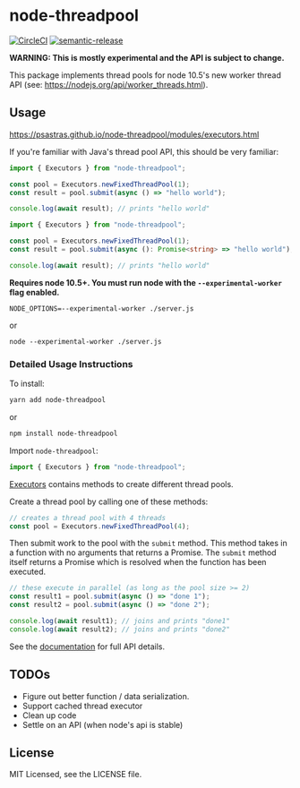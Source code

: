 # node-threadpool

[![CircleCI](https://circleci.com/gh/psastras/node-threadpool.svg?style=svg)](https://circleci.com/gh/psastras/node-threadpool)
[![semantic-release](https://img.shields.io/badge/%20%20%F0%9F%93%A6%F0%9F%9A%80-semantic--release-e10079.svg)](https://github.com/semantic-release/semantic-release)

**WARNING: This is mostly experimental and the API is subject to change.**

This package implements thread pools for node 10.5's new worker thread API (see: https://nodejs.org/api/worker_threads.html).

## Usage

https://psastras.github.io/node-threadpool/modules/executors.html

If you're familiar with Java's thread pool API, this should be very familiar:

```javascript
import { Executors } from "node-threadpool";

const pool = Executors.newFixedThreadPool(1);
const result = pool.submit(async () => "hello world");

console.log(await result); // prints "hello world"
```

```typescript
import { Executors } from "node-threadpool";

const pool = Executors.newFixedThreadPool(1);
const result = pool.submit(async (): Promise<string> => "hello world");

console.log(await result); // prints "hello world"
```

**Requires node 10.5+. You must run node with the `--experimental-worker` flag enabled.**

```
NODE_OPTIONS=--experimental-worker ./server.js
```

or

```
node --experimental-worker ./server.js
```

### Detailed Usage Instructions

To install:

```sh
yarn add node-threadpool
```

or

```sh
npm install node-threadpool
```

Import `node-threadpool`:

```javascript
import { Executors } from "node-threadpool";
```

[Executors](https://psastras.github.io/node-threadpool/modules/executors.html) contains methods to create different thread pools.

Create a thread pool by calling one of these methods:

```javascript
// creates a thread pool with 4 threads
const pool = Executors.newFixedThreadPool(4);
```

Then submit work to the pool with the `submit` method. This method takes in a function with no arguments that returns a Promise. The `submit` method itself returns a Promise which is resolved when the function has been executed.

```javascript
// these execute in parallel (as long as the pool size >= 2)
const result1 = pool.submit(async () => "done 1");
const result2 = pool.submit(async () => "done 2");

console.log(await result1); // joins and prints "done1"
console.log(await result2); // joins and prints "done2"
```

See the [documentation](https://psastras.github.io/node-threadpool/) for full API details.

## TODOs

- Figure out better function / data serialization.
- Support cached thread executor
- Clean up code
- Settle on an API (when node's api is stable)

## License

MIT Licensed, see the LICENSE file.
